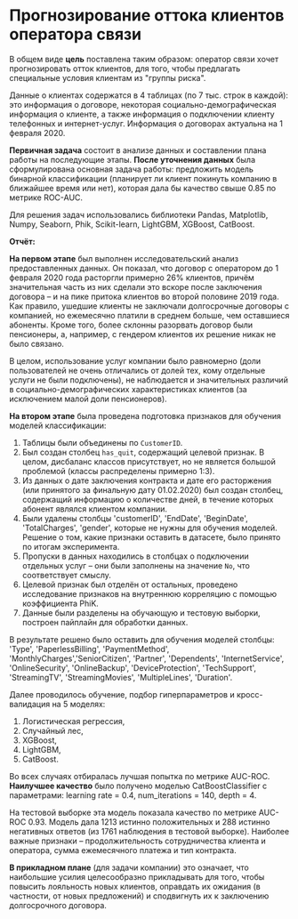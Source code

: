 #   Прогнозирование оттока клиентов оператора связи

В общем виде **цель** поставлена таким образом: оператор связи хочет прогнозировать отток клиентов, для того, чтобы предлагать специальные условия клиентам из "группы риска". 

Данные о клиентах содержатся в 4 таблицах (по 7 тыс. строк в каждой): это информация о договоре, некоторая социально-демографическая информация о клиенте, а также информация о подключении клиенту телефонных и интернет-услуг. Информация о договорах актуальна на 1 февраля 2020.

**Первичная задача** состоит в анализе данных и составлении плана работы на последующие этапы.
**После уточнения данных** была сформулирована основная задача работы: предложить модель бинарной классификации (планирует ли клиент покинуть компанию в ближайшее время или нет), которая дала бы качество свыше 0.85 по метрике ROC-AUC.

Для решения задач использовались библиотеки Pandas, Matplotlib, Numpy, Seaborn, Phik, Scikit-learn, LightGBM, XGBoost, CatBoost.

**Отчёт:**

**На первом этапе** был выполнен исследовательский анализ предоставленных данных. Он показал, что договор с оператором до 1 февраля 2020 года расторгли примерно 26% клиентов, причём значительная часть из них сделали это вскоре после заключения договора – и на пике притока клиентов во второй половине 2019 года. Как правило, ушедшие клиенты не заключали долгосрочные договоры с компанией, но ежемесячно платили в среднем больше, чем оставшиеся абоненты. Кроме того, более склонны разорвать договор были пенсионеры, а, например, с гендером клиентов их решение никак не было связано.

В целом, использование услуг компании было равномерно (доли пользователей не очень отличались от долей тех, кому отдельные услуги не были подключены), не наблюдается и значительных различий в социально-демографических характеристиках клиентов (за исключением малой доли пенсионеров).

**На втором этапе** была проведена подготовка признаков для обучения моделей классификации:
1. Таблицы были объединены по `CustomerID`.
2. Был создан столбец `has_quit`, содержащий целевой признак. В целом, дисбаланс классов присутствует, но не является большой проблемой (классы распределены примерно 1:3).
3. Из данных о дате заключения контракта и дате его расторжения (или принятого за финальную дату 01.02.2020) был создан столбец, содержащий информацию о количестве дней, в течение которых абонент являлся клиентом компании.
4. Были удалены столбцы 'customerID', 'EndDate', 'BeginDate', 'TotalCharges', 'gender', которые не нужны для обучения моделей. Решение о том, какие признаки оставить в датасете, было принято по итогам эксперимента.
5. Пропуски в данных находились в столбцах о подключении отдельных услуг – они были заполнены на значение `No`, что соответствует смыслу.
6. Целевой признак был отделён от остальных, проведено исследование признаков на внутреннюю корреляцию с помощью коэффициента PhiK.
7. Данные были разделены на обучающую и тестовую выборки, построен пайплайн для обработки данных.

В результате решено было оставить для обучения моделей столбцы: 'Type', 'PaperlessBilling', 'PaymentMethod', 'MonthlyCharges','SeniorCitizen', 'Partner', 'Dependents', 'InternetService', 'OnlineSecurity', 'OnlineBackup', 'DeviceProtection', 'TechSupport', 'StreamingTV', 'StreamingMovies', 'MultipleLines', 'Duration'.

Далее проводилось обучение, подбор гиперпараметров и кросс-валидация на 5 моделях:
1. Логистическая регрессия,
2. Случайный лес,
3. XGBoost,
4. LightGBM,
5. CatBoost.

Во всех случаях отбиралась лучшая попытка по метрике AUC-ROC.
**Наилучшее качество** было получено моделью CatBoostClassifier с параметрами: learning rate = 0.4, num_iterations = 140, depth = 4. 

На тестовой выборке эта модель показала качество по метрике AUC-ROC 0.93. Модель дала 1213 истинно положительных и 288 истинно негативных ответов (из 1761 наблюдения в тестовой выборке). Наиболее важные признаки – продолжительность сотрудничества клиента и оператора, сумма ежемесячного платежа и тип контракта.

**В прикладном плане** (для задачи компании) это означает, что наибольшие усилия целесообразно прикладывать для того, чтобы повысить лояльность новых клиентов, оправдать их ожидания (в частности, от новых предложений) и сподвигнуть их к заключению долгосрочного договора.
